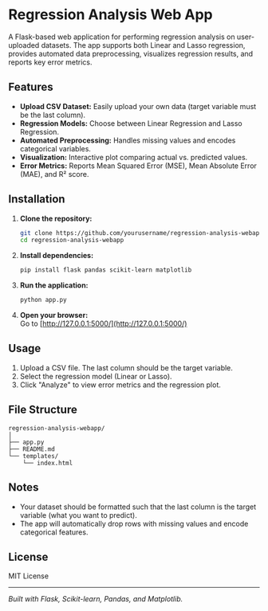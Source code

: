 # Regression Analysis Web App

A Flask-based web application for performing regression analysis on user-uploaded datasets. The app supports both Linear and Lasso regression, provides automated data preprocessing, visualizes regression results, and reports key error metrics.

## Features

- **Upload CSV Dataset:** Easily upload your own data (target variable must be the last column).
- **Regression Models:** Choose between Linear Regression and Lasso Regression.
- **Automated Preprocessing:** Handles missing values and encodes categorical variables.
- **Visualization:** Interactive plot comparing actual vs. predicted values.
- **Error Metrics:** Reports Mean Squared Error (MSE), Mean Absolute Error (MAE), and R² score.

## Installation

1. **Clone the repository:**
   ```bash
   git clone https://github.com/yourusername/regression-analysis-webapp.git
   cd regression-analysis-webapp
   ```

2. **Install dependencies:**
   ```bash
   pip install flask pandas scikit-learn matplotlib
   ```

3. **Run the application:**
   ```bash
   python app.py
   ```

4. **Open your browser:**  
   Go to [http://127.0.0.1:5000/](http://127.0.0.1:5000/)

## Usage

1. Upload a CSV file. The last column should be the target variable.
2. Select the regression model (Linear or Lasso).
3. Click "Analyze" to view error metrics and the regression plot.

## File Structure

```
regression-analysis-webapp/
│
├── app.py
├── README.md
└── templates/
    └── index.html
```



## Notes

- Your dataset should be formatted such that the last column is the target variable (what you want to predict).
- The app will automatically drop rows with missing values and encode categorical features.

## License

MIT License

---

*Built with Flask, Scikit-learn, Pandas, and Matplotlib.*
